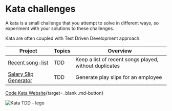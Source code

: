 # Kata challenges

A kata is a small challenge that you attempt to solve in different ways, so experiment with your solutions to these challenges.

Kata are often coupled with Test Driven Development approach.

| Project                                           | Topics | Overview                                               |
|---------------------------------------------------|--------|--------------------------------------------------------|
| [Recent song-list](recent-song-list.md)           | TDD    | Keep a list of recent songs played, without duplicates |
| [Salary Slip Generator](salary-slip-generator.md) | TDD    | Generate play slips for an employee                    |

[Code Kata Website](http://codekata.com/){target=_blank .md-button}

![Kata TDD - lego](https://raw.githubusercontent.com/practicalli/graphic-design/live/code-challenges/tdd-kata-lego.png)
